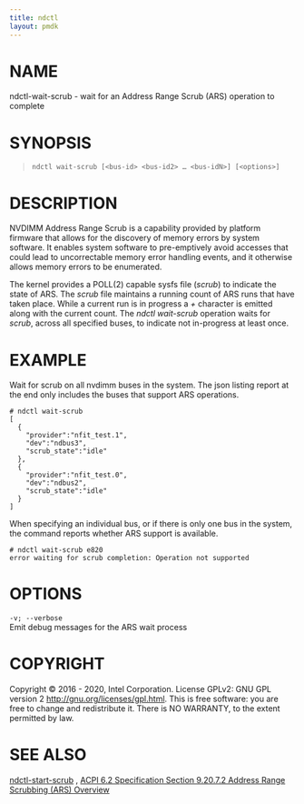 ```yaml
---
title: ndctl
layout: pmdk
---
```


# NAME

ndctl-wait-scrub - wait for an Address Range Scrub (ARS) operation to
complete

# SYNOPSIS

>     ndctl wait-scrub [<bus-id> <bus-id2> …​ <bus-idN>] [<options>]

# DESCRIPTION

NVDIMM Address Range Scrub is a capability provided by platform firmware
that allows for the discovery of memory errors by system software. It
enables system software to pre-emptively avoid accesses that could lead
to uncorrectable memory error handling events, and it otherwise allows
memory errors to be enumerated.

The kernel provides a POLL(2) capable sysfs file (*scrub*) to indicate
the state of ARS. The *scrub* file maintains a running count of ARS runs
that have taken place. While a current run is in progress a *+*
character is emitted along with the current count. The *ndctl
wait-scrub* operation waits for *scrub*, across all specified buses, to
indicate not in-progress at least once.

# EXAMPLE

Wait for scrub on all nvdimm buses in the system. The json listing
report at the end only includes the buses that support ARS operations.

    # ndctl wait-scrub
    [
      {
        "provider":"nfit_test.1",
        "dev":"ndbus3",
        "scrub_state":"idle"
      },
      {
        "provider":"nfit_test.0",
        "dev":"ndbus2",
        "scrub_state":"idle"
      }
    ]

When specifying an individual bus, or if there is only one bus in the
system, the command reports whether ARS support is available.

    # ndctl wait-scrub e820
    error waiting for scrub completion: Operation not supported

# OPTIONS

`-v; --verbose`  
Emit debug messages for the ARS wait process

# COPYRIGHT

Copyright © 2016 - 2020, Intel Corporation. License GPLv2: GNU GPL
version 2 <http://gnu.org/licenses/gpl.html>. This is free software: you
are free to change and redistribute it. There is NO WARRANTY, to the
extent permitted by law.

# SEE ALSO

[ndctl-start-scrub](ndctl-start-scrub.md) , [ACPI 6.2 Specification Section 9.20.7.2 Address
Range Scrubbing (ARS)
Overview](http://www.uefi.org/sites/default/files/resources/ACPI%206_2_A_Sept29.pdf)
